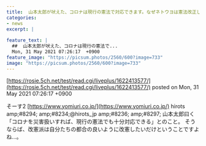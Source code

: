 ```yaml
---
title:  山本太郎が吠えた、コロナは現行の憲法で対応できます。なぜネトウヨは憲法改正したいのか 
categories:
- news
excerpt: |
  
feature_text: |
  ##  山本太郎が吠えた、コロナは現行の憲法で...
  Mon, 31 May 2021 07:26:17  +0900
feature_image: "https://picsum.photos/2560/600?image=733"
image: "https://picsum.photos/2560/600?image=733"
---
```


[https://rosie.5ch.net/test/read.cgi/liveplus/1622413577/](https://rosie.5ch.net/test/read.cgi/liveplus/1622413577/)
posted on Mon, 31 May 2021 07:26:17  +0900

<!--more-->

そーす2 [https://www.yomiuri.co.jp/](https://www.yomiuri.co.jp/) hirots amp;#8294; amp;#8234;@hirots_jp amp;#8236; amp;#8297; 山本太郎曰く「コロナを災害扱いすれば、現行の憲法でも十分対応できる」とのこと。 そうならば、改憲派は自分たちの都合の良いように改憲したいだけということですよね…。
